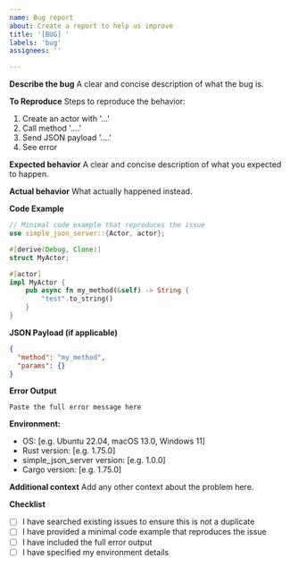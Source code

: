 ```yaml
---
name: Bug report
about: Create a report to help us improve
title: '[BUG] '
labels: 'bug'
assignees: ''

---
```


**Describe the bug**
A clear and concise description of what the bug is.

**To Reproduce**
Steps to reproduce the behavior:
1. Create an actor with '...'
2. Call method '....'
3. Send JSON payload '....'
4. See error

**Expected behavior**
A clear and concise description of what you expected to happen.

**Actual behavior**
What actually happened instead.

**Code Example**
```rust
// Minimal code example that reproduces the issue
use simple_json_server::{Actor, actor};

#[derive(Debug, Clone)]
struct MyActor;

#[actor]
impl MyActor {
    pub async fn my_method(&self) -> String {
        "test".to_string()
    }
}
```

**JSON Payload (if applicable)**
```json
{
  "method": "my_method",
  "params": {}
}
```

**Error Output**
```
Paste the full error message here
```

**Environment:**
 - OS: [e.g. Ubuntu 22.04, macOS 13.0, Windows 11]
 - Rust version: [e.g. 1.75.0]
 - simple_json_server version: [e.g. 1.0.0]
 - Cargo version: [e.g. 1.75.0]

**Additional context**
Add any other context about the problem here.

**Checklist**
- [ ] I have searched existing issues to ensure this is not a duplicate
- [ ] I have provided a minimal code example that reproduces the issue
- [ ] I have included the full error output
- [ ] I have specified my environment details
